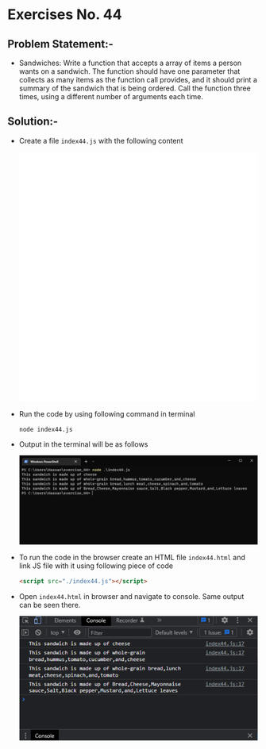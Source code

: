 # Exercises No. 44

## Problem Statement:-

- Sandwiches:
  Write a function that accepts a array of items a person wants on a sandwich.
  The function should have one parameter
  that collects as many items as the function call provides,
  and it should print a summary of the sandwich
  that is being ordered. Call the function three times,
  using a different number
  of arguments each time.

## Solution:-

- Create a file `index44.js` with the following content

  ![Exercise 44 JS Code](../snaps/q44p1.svg)

- Run the code by using following command in terminal

  ```
  node index44.js
  ```

- Output in the terminal will be as follows

  ![Exercise 44 Terminal Output](../snaps/q44p2.PNG)

- To run the code in the browser create an HTML file `index44.html` and link JS file with it using following piece of code

  ```html
  <script src="./index44.js"></script>
  ```

- Open `index44.html` in browser and navigate to console. Same output can be seen there.

  ![Exercise 44 Console Output](../snaps/q44p3.PNG)
